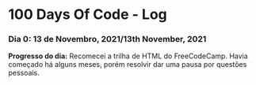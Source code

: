 # 100 Days Of Code - Log

### Dia 0: 13 de Novembro, 2021/13th November, 2021

**Progresso do dia:** Recomecei a trilha de HTML do FreeCodeCamp. Havia começado há alguns meses, porém resolvir dar uma pausa por questões pessoais.



